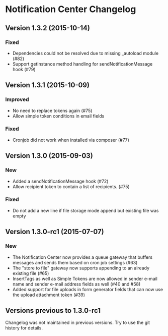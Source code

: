 Notification Center Changelog
===========================


Version 1.3.2 (2015-10-14)
--------------------------

### Fixed
- Dependencies could not be resolved due to missing \_autoload module (#82)
- Support getInstance method handling for sendNotificationMessage hook (#79)


Version 1.3.1 (2015-10-09)
--------------------------

### Improved
- No need to replace tokens again (#75)
- Allow simple token conditions in email fields

### Fixed
- Cronjob did not work when installed via composer (#77)


Version 1.3.0 (2015-09-03)
--------------------------

### New
- Added a sendNotificationMessage hook (#72)
- Allow recipient token to contain a list of recipients. (#75)

### Fixed
- Do not add a new line if file storage mode append but existing file was empty


Version 1.3.0-rc1 (2015-07-07)
------------------------------

### New
- The Notification Center now provides a queue gateway that buffers messages and sends them based on cron job settings (#63)
- The "store to file" gateway now supports appending to an already existing file (#65)
- InsertTags as well as Simple Tokens are now allowed in sender e-mail name and sender e-mail address fields as well (#40 and #58)
- Added support for file uploads in form generator fields that can now use the upload attachment token (#39)


Versions previous to 1.3.0-rc1
------------------------------

Changelog was not maintained in previous versions.
Try to use the git history for details.

